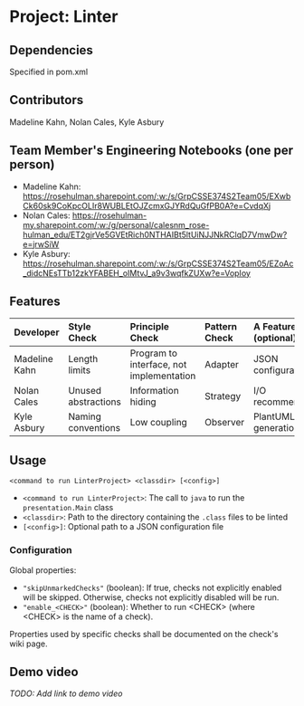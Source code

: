 # Project: Linter

## Dependencies
Specified in pom.xml

## Contributors
Madeline Kahn, Nolan Cales, Kyle Asbury

## Team Member's Engineering Notebooks (one per person)
- Madeline Kahn: https://rosehulman.sharepoint.com/:w:/s/GrpCSSE374S2Team05/EXwbCk60sk9CoKpcOLIr8WUBLEtOJZcmxGJYRdQuGfPB0A?e=CvdqXj
- Nolan Cales: https://rosehulman-my.sharepoint.com/:w:/g/personal/calesnm_rose-hulman_edu/ET2gjrVe5GVEtRich0NTHAIBt5ltUiNJJNkRClqD7VmwDw?e=jrwSiW
- Kyle Asbury: https://rosehulman.sharepoint.com/:w:/s/GrpCSSE374S2Team05/EZoAc_didcNEsTTb12zkYFABEH_oIMtvJ_a9v3wqfkZUXw?e=VopIoy

## Features

| Developer       | Style Check         | Principle Check                          | Pattern Check | A Feature (optional) |
|:----------------|:--------------------|:-----------------------------------------|:--------------|:---------------------|
| Madeline Kahn   | Length limits       | Program to interface, not implementation | Adapter       | JSON configuration   |
| Nolan Cales     | Unused abstractions | Information hiding                       | Strategy      | I/O recommendations  |
| Kyle Asbury     | Naming conventions  | Low coupling                             | Observer      | PlantUML generation  |

## Usage

`<command to run LinterProject> <classdir> [<config>]`

* `<command to run LinterProject>`: The call to `java` to run the `presentation.Main` class
* `<classdir>`: Path to the directory containing the `.class` files to be linted
* `[<config>]`: Optional path to a JSON configuration file

### Configuration

Global properties:

* `"skipUnmarkedChecks"` (boolean): If true, checks not explicitly enabled will be skipped. Otherwise, checks not explicitly disabled will be run.
* `"enable_<CHECK>"` (boolean): Whether to run &lt;CHECK&gt; (where &lt;CHECK&gt; is the name of a check).

Properties used by specific checks shall be documented on the check's wiki page.

## Demo video

_TODO: Add link to demo video_
